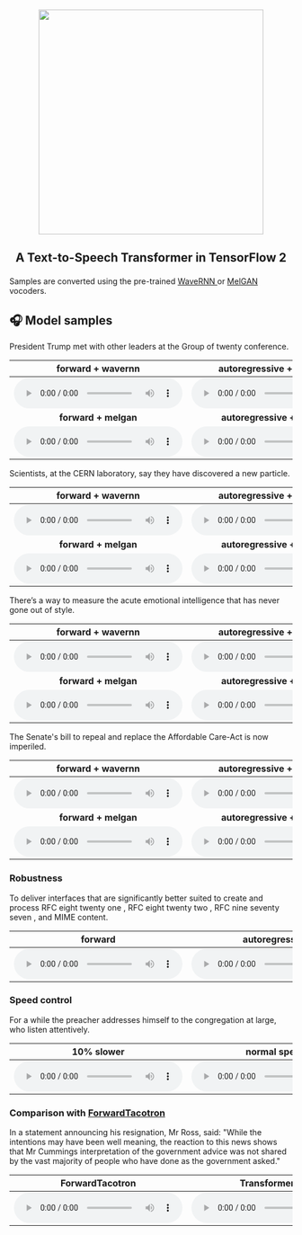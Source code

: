 <p align="center">
    <br>
    <img src="https://raw.githubusercontent.com/as-ideas/TransformerTTS/master/docs/transformer_logo.png" width="400"/>
    <br>
</p>

<h2 align="center">
<p>A Text-to-Speech Transformer in TensorFlow 2</p>
</h2>

<p class="text">Samples are converted using the pre-trained <a href="https://github.com/fatchord/WaveRNN"> WaveRNN </a> or <a href="https://github.com/seungwonpark/melgan"> MelGAN </a> vocoders.
</p>

## 🎧 Model samples

<p class="text">President Trump met with other leaders at the Group of twenty conference.</p>

| forward + wavernn | autoregressive + wavernn |
|:---:|:---:|
|<audio src="https://github.com/as-ideas/tts_model_outputs/blob/master/ljspeech_forward_transformer/trump.wav?raw=true" controls preload></audio>|<audio src="https://github.com/as-ideas/tts_model_outputs/blob/master/ljspeech_transformertts/Trump.wav?raw=true" controls preload></audio>|
| <b>forward + melgan</b> | <b>autoregressive + melgan</b> |
|<audio src="https://github.com/as-ideas/tts_model_outputs/blob/master/ljspeech_transformerTTS_melgan/trump_forward_melgan.wav?raw=true" controls preload></audio>|<audio src="https://github.com/as-ideas/tts_model_outputs/blob/master/ljspeech_transformerTTS_melgan/trump_autoregressive_melgan.wav?raw=true" controls preload></audio>|

<p class="text">Scientists, at the CERN laboratory, say they have discovered a new particle.</p>

| forward + wavernn | autoregressive + wavernn |
|:---:|:---:|
|<audio src="https://github.com/as-ideas/tts_model_outputs/blob/master/ljspeech_forward_transformer/scientists.wav?raw=true" controls preload></audio>|<audio src="https://github.com/as-ideas/tts_model_outputs/blob/master/ljspeech_transformertts/cern_particle.wav?raw=true" controls preload></audio>|
| <b>forward + melgan</b> | <b>autoregressive + melgan</b> |
|<audio src="https://github.com/as-ideas/tts_model_outputs/blob/master/ljspeech_transformerTTS_melgan/scientists_forward_melgan.wav?raw=true" controls preload></audio>|<audio src="https://github.com/as-ideas/tts_model_outputs/blob/master/ljspeech_transformerTTS_melgan/scientists_autoregressive_melgan.wav?raw=true" controls preload></audio>|

<p class="text">There’s a way to measure the acute emotional intelligence that has never gone out of style.</p>

| forward + wavernn | autoregressive + wavernn |
|:---:|:---:|
|<audio src="https://github.com/as-ideas/tts_model_outputs/blob/master/ljspeech_forward_transformer/EQ.wav?raw=true" controls preload></audio>|<audio src="https://github.com/as-ideas/tts_model_outputs/blob/master/ljspeech_transformertts/EQ.wav?raw=true" controls preload></audio>|
| <b>forward + melgan</b> | <b>autoregressive + melgan</b> |
|<audio src="https://github.com/as-ideas/tts_model_outputs/blob/master/ljspeech_transformerTTS_melgan/EQ_forward_melgan.wav?raw=true" controls preload></audio>|<audio src="https://github.com/as-ideas/tts_model_outputs/blob/master/ljspeech_transformerTTS_melgan/EQ_autoregressive_melgan.wav?raw=true" controls preload></audio>|

<p class="text">The Senate's bill to repeal and replace the Affordable Care-Act is now imperiled.</p>

| forward + wavernn | autoregressive + wavernn |
|:---:|:---:|
|<audio src="https://github.com/as-ideas/tts_model_outputs/blob/master/ljspeech_forward_transformer/senate.wav?raw=true" controls preload></audio>|<audio src="https://github.com/as-ideas/tts_model_outputs/blob/master/ljspeech_transformertts/affordablecareact.wav?raw=true" controls preload></audio>|
| <b>forward + melgan</b> | <b>autoregressive + melgan</b> |
|<audio src="https://github.com/as-ideas/tts_model_outputs/blob/master/ljspeech_transformerTTS_melgan/senate_forward_melgan.wav?raw=true" controls preload></audio>|<audio src="https://github.com/as-ideas/tts_model_outputs/blob/master/ljspeech_transformerTTS_melgan/senate_autoregressive_melgan.wav?raw=true" controls preload></audio>|


### Robustness

<p class="text">To deliver interfaces that are significantly better suited to create and process RFC eight twenty one , RFC eight twenty two , RFC nine seventy seven , and MIME content.</p>

| forward | autoregressive |
|:---:|:---:|
|<audio src="https://github.com/as-ideas/tts_model_outputs/blob/master/ljspeech_forward_transformer/hard.wav?raw=true" controls preload></audio>|<audio src="https://github.com/as-ideas/tts_model_outputs/blob/master/ljspeech_transformertts/hard.wav?raw=true" controls preload></audio>|

### Speed control
<p class="text">For a while the preacher addresses himself to the congregation at large, who listen attentively.</p>

| 10% slower | normal speed | 25% faster |
|:---:|:---:|:---:|
|<audio src="https://github.com/as-ideas/tts_model_outputs/blob/master/ljspeech_forward_transformer/speed_090.wav?raw=true" controls preload></audio>|<audio src="https://github.com/as-ideas/tts_model_outputs/blob/master/ljspeech_forward_transformer/speed_100.wav?raw=true" controls preload></audio>|<audio src="https://github.com/as-ideas/tts_model_outputs/blob/master/ljspeech_forward_transformer/speed_125.wav?raw=true" controls preload></audio>|

### Comparison with [ForwardTacotron](https://github.com/as-ideas/ForwardTacotron)
<p class="text"> In a statement announcing his resignation, Mr Ross, said: "While the intentions may have been well meaning, the reaction to this news shows that Mr Cummings interpretation of the government advice was not shared by the vast majority of people who have done as the government asked."</p>

| ForwardTacotron | TransformerTTS |
|:---:|:---:|
|<audio src="https://github.com/as-ideas/tts_model_outputs/blob/master/ljspeech_forward/forward_transformer_comparison.wav?raw=true" controls preload></audio>|<audio src="https://github.com/as-ideas/tts_model_outputs/blob/master/ljspeech_forward_transformer/tacotron_comparison.wav?raw=true" controls preload></audio>|
